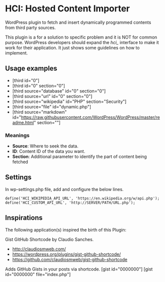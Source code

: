 # HCI: Hosted Content Importer

WordPress plugin to fetch and insert dynamically programmed contents from third party sources.

This plugin is a for a solution to specific problem and it is NOT for common purpose.
WordPress developers should expand the *hci_* interface to make it work for their application.
It just shows some guidelines on how to implement.


## Usage examples

 * [third id="0"]
 * [third id="0" section="0"]
 * [third source="database" id="0" section="0"]
 * [third source="url" id="0" section="0"]
 * [third source="wikipedia" id="PHP" section="Security"]
 * [third source="file" id="dynamic.php"]
 * [third source="markdown" id="https://raw.githubusercontent.com/WordPress/WordPress/master/readme.html" section=""]


### Meanings

 * **Source**: Where to seek the data.
 * **ID**: Content ID of the data you want.
 * **Section**: Additional parameter to identify the part of content being fetched


## Settings

In wp-settings.php file, add and configure the below lines.

```
define('HCI_WIKIPEDIA_API_URL', 'https://en.wikipedia.org/w/api.php');
define('HCI_CUSTOM_API_URL', 'http://SERVER/PATH/URL.php');
```

## Inspirations

The following application(s) inspired the birth of this Plugin:

Gist GitHub Shortcode by Claudio Sanches.
 * http://claudiosmweb.com/
 * https://wordpress.org/plugins/gist-github-shortcode/
* https://github.com/claudiosmweb/gist-github-shortcode

Adds GitHub Gists in your posts via shortcode.
	[gist id="0000000"]
	[gist id="0000000" file="index.php"]
